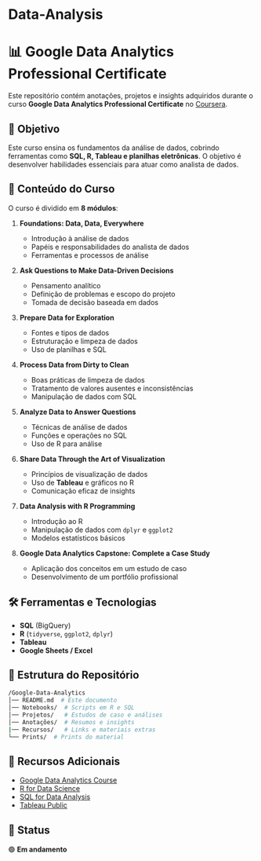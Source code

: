 # Data-Analysis

# 📊 Google Data Analytics Professional Certificate

Este repositório contém anotações, projetos e insights adquiridos durante o curso **Google Data Analytics Professional Certificate** no [Coursera](https://www.coursera.org/professional-certificates/google-data-analytics).

## 🎯 Objetivo  
Este curso ensina os fundamentos da análise de dados, cobrindo ferramentas como **SQL, R, Tableau e planilhas eletrônicas**. O objetivo é desenvolver habilidades essenciais para atuar como analista de dados.

## 📌 Conteúdo do Curso  
O curso é dividido em **8 módulos**:

1. **Foundations: Data, Data, Everywhere**  
   - Introdução à análise de dados  
   - Papéis e responsabilidades do analista de dados  
   - Ferramentas e processos de análise  

2. **Ask Questions to Make Data-Driven Decisions**  
   - Pensamento analítico  
   - Definição de problemas e escopo do projeto  
   - Tomada de decisão baseada em dados  

3. **Prepare Data for Exploration**  
   - Fontes e tipos de dados  
   - Estruturação e limpeza de dados  
   - Uso de planilhas e SQL  

4. **Process Data from Dirty to Clean**  
   - Boas práticas de limpeza de dados  
   - Tratamento de valores ausentes e inconsistências  
   - Manipulação de dados com SQL  

5. **Analyze Data to Answer Questions**  
   - Técnicas de análise de dados  
   - Funções e operações no SQL  
   - Uso de R para análise  

6. **Share Data Through the Art of Visualization**  
   - Princípios de visualização de dados  
   - Uso de **Tableau** e gráficos no R  
   - Comunicação eficaz de insights  

7. **Data Analysis with R Programming**  
   - Introdução ao R  
   - Manipulação de dados com `dplyr` e `ggplot2`  
   - Modelos estatísticos básicos  

8. **Google Data Analytics Capstone: Complete a Case Study**  
   - Aplicação dos conceitos em um estudo de caso  
   - Desenvolvimento de um portfólio profissional  

## 🛠️ Ferramentas e Tecnologias  
- **SQL** (BigQuery)  
- **R** (`tidyverse`, `ggplot2`, `dplyr`)  
- **Tableau**  
- **Google Sheets / Excel**  

## 📂 Estrutura do Repositório  
```bash
/Google-Data-Analytics
│── README.md  # Este documento
│── Notebooks/  # Scripts em R e SQL
│── Projetos/   # Estudos de caso e análises
│── Anotações/  # Resumos e insights
|── Recursos/   # Links e materiais extras
└── Prints/  # Prints do material
```



## 📖 Recursos Adicionais  
- [Google Data Analytics Course](https://www.coursera.org/professional-certificates/google-data-analytics)  
- [R for Data Science](https://r4ds.had.co.nz/)  
- [SQL for Data Analysis](https://mode.com/sql-tutorial/)  
- [Tableau Public](https://public.tableau.com/)  

## 📌 Status  
🟢 **Em andamento** 
